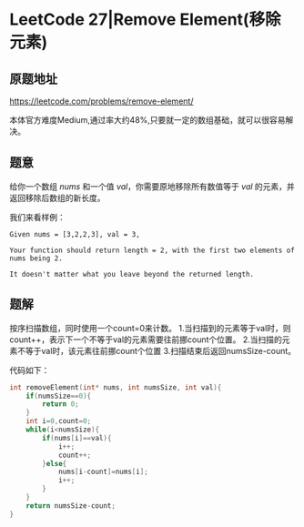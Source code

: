 # LeetCode 27|Remove Element(移除元素)

## 原题地址

<https://leetcode.com/problems/remove-element/>

本体官方难度Medium,通过率大约48%,只要就一定的数组基础，就可以很容易解决。

## 题意

给你一个数组 *nums* 和一个值 *val*，你需要原地移除所有数值等于 *val* 的元素，并返回移除后数组的新长度。

我们来看样例：

~~~
Given nums = [3,2,2,3], val = 3,

Your function should return length = 2, with the first two elements of nums being 2.

It doesn't matter what you leave beyond the returned length.
~~~

## 题解

按序扫描数组，同时使用一个count=0来计数。
 1.当扫描到的元素等于val时，则count++，表示下一个不等于val的元素需要往前挪count个位置。
 2.当扫描的元素不等于val时，该元素往前挪count个位置
 3.扫描结束后返回numsSize-count。

代码如下：

~~~C
int removeElement(int* nums, int numsSize, int val){
    if(numsSize==0){
        return 0;
    }
    int i=0,count=0;
    while(i<numsSize){
        if(nums[i]==val){
            i++;
            count++;
        }else{
            nums[i-count]=nums[i];
            i++;
        }
    }
    return numsSize-count;
}

~~~





